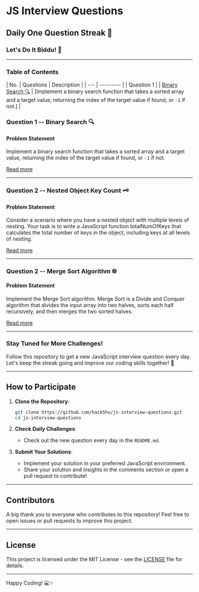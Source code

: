 # JS Interview Questions

## Daily One Question Streak 🌟

### Let's Do It Biddu! 🚀

---

### Table of Contents

<!-- TOC_START -->
| No. | Questions | Description |
| --- | --------- |
| Question 1 | | [Binary Search 🔍](https://github.com/hack5hu/js-interview-questions/blob/main/javascript-questions/ques-1_binarySearch.js) | [Implement a binary search function that takes a sorted array and a target value, returning the index of the target value if found, or `-1` if not.] |

### Question 1 -- Binary Search 🔍

#### Problem Statement

Implement a binary search function that takes a sorted array and a target value, returning the index of the target value if found, or `-1` if not.

[Read more](https://github.com/hack5hu/js-interview-questions/blob/main/javascript-questions/ques-1_binarySearch.js)

---

### Question 2 -- Nested Object Key Count 🗝️

#### Problem Statement

Consider a scenario where you have a nested object with multiple levels of nesting. Your task is to write a JavaScript function totalNumOfKeys that calculates the total number of keys in the object, including keys at all levels of nesting.

[Read more](https://github.com/hack5hu/js-interview-questions/blob/main/javascript-questions/ques-2_totalNumberOfKeys.js)

---

### Question 2 -- Merge Sort Algorithm 🌐

#### Problem Statement

Implement the Merge Sort algorithm. Merge Sort is a Divide and Conquer algorithm that divides the input array into two halves, sorts each half recursively, and then merges the two sorted halves.

[Read more](https://github.com/hack5hu/js-interview-questions/blob/main/javascript-questions/ques-3_mergeShort.js)

---

### Stay Tuned for More Challenges!

Follow this repository to get a new JavaScript interview question every day. Let's keep the streak going and improve our coding skills together! 🎉

---

## How to Participate

1. **Clone the Repository**:
    ```bash
    git clone https://github.com/hack5hu/js-interview-questions.git
    cd js-interview-questions
    ```

2. **Check Daily Challenges**:
    - Check out the new question every day in the `README.md`.

3. **Submit Your Solutions**:
    - Implement your solution in your preferred JavaScript environment.
    - Share your solution and insights in the comments section or open a pull request to contribute!

---

## Contributors

A big thank you to everyone who contributes to this repository! Feel free to open issues or pull requests to improve this project.

---

## License

This project is licensed under the MIT License - see the [LICENSE](LICENSE) file for details.

---

Happy Coding! 💻✨
